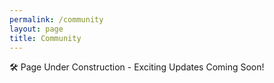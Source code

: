 ```yaml
---
permalink: /community
layout: page
title: Community
---
```


🛠️ Page Under Construction - Exciting Updates Coming Soon!
